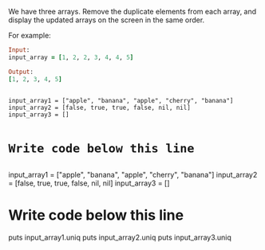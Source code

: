We have three arrays. Remove the 
duplicate elements from each array, 
and display the updated arrays on 
the screen in the same order.

For example:
```ruby
Input:
input_array = [1, 2, 2, 3, 4, 4, 5]

Output:
[1, 2, 3, 4, 5]
```

<codeblock language="ruby" type="exercise" testMode="fixedInput">
<code>
input_array1 = ["apple", "banana", "apple", "cherry", "banana"]
input_array2 = [false, true, true, false, nil, nil]
input_array3 = []

# Write code below this line

</code>
<solution>
input_array1 = ["apple", "banana", "apple", "cherry", "banana"]
input_array2 = [false, true, true, false, nil, nil]
input_array3 = []

# Write code below this line

puts input_array1.uniq
puts input_array2.uniq
puts input_array3.uniq

</solution>
</codeblock>

